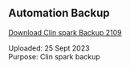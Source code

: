 ## Automation Backup

[Download Clin spark Backup 2109](https://drive.google.com/file/d/1s9xWQeYwZkZbZkZbZkZbZkZbZkZbZkZb/view?usp=sharing)

Uploaded: 25 Sept 2023  
Purpose: Clin spark backup
